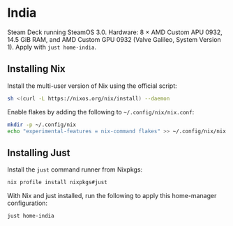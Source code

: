 # India

Steam Deck running SteamOS 3.0. Hardware: 8 × AMD Custom APU 0932, 14.5 GiB RAM, and AMD Custom GPU 0932 (Valve Galileo, System Version 1). Apply with `just home-india`.

## Installing Nix

Install the multi-user version of Nix using the official script:

```sh
sh <(curl -L https://nixos.org/nix/install) --daemon
```

Enable flakes by adding the following to `~/.config/nix/nix.conf`:

```sh
mkdir -p ~/.config/nix
echo "experimental-features = nix-command flakes" >> ~/.config/nix/nix.conf
```

## Installing Just

Install the `just` command runner from Nixpkgs:

```sh
nix profile install nixpkgs#just
```

With Nix and just installed, run the following to apply this home-manager configuration:

```sh
just home-india
```
